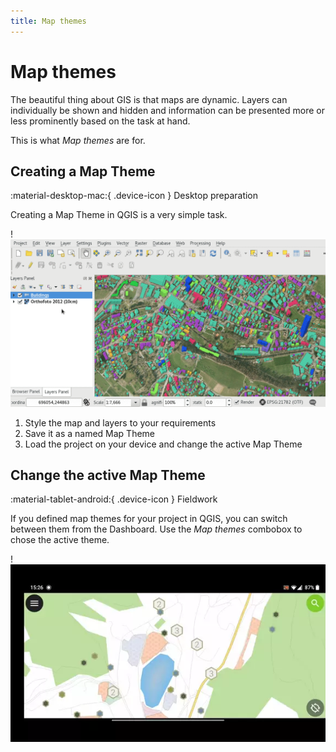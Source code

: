 ```yaml
---
title: Map themes
---
```


# Map themes
The beautiful thing about GIS is that maps are dynamic. Layers can
individually be shown and hidden and information can be presented more
or less prominently based on the task at hand.

This is what *Map themes* are for.

## Creating a Map Theme
:material-desktop-mac:{ .device-icon } Desktop preparation

Creating a Map Theme in QGIS is a very simple task.

!![Map Theme Configuration](../assets/images/map_themes_configuration.gif)

1.  Style the map and layers to your requirements
2.  Save it as a named Map Theme
3.  Load the project on your device and change the active Map Theme

## Change the active Map Theme
:material-tablet-android:{ .device-icon } Fieldwork

If you defined map themes for your project in QGIS, you can switch
between them from the Dashboard. Use the *Map themes* combobox to chose
the active theme.

!![Change Map Theme](../assets/images/theme.webp)
